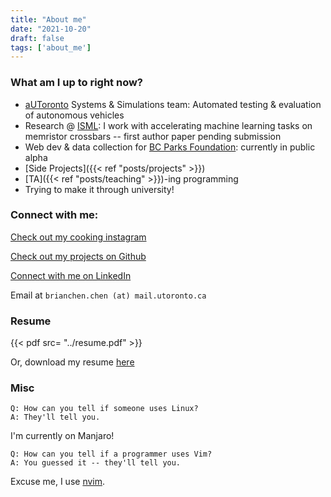 ```yaml
---
title: "About me"
date: "2021-10-20"
draft: false
tags: ['about_me']
---
```


### What am I up to right now?

- [aUToronto](https://www.autodrive.utoronto.ca/) Systems & Simulations team: Automated testing & evaluation of autonomous vehicles
- Research @ [ISML](https://www.eecg.utoronto.ca/~roman/): I work with accelerating machine learning tasks on memristor crossbars -- first author paper pending submission
- Web dev & data collection for [BC Parks Foundation](https://bcparksfoundation.ca/): currently in public alpha
- [Side Projects]({{< ref "posts/projects" >}})
- [TA]({{< ref "posts/teaching" >}})-ing programming
- Trying to make it through university!

###  Connect with me:

[Check out my cooking instagram](https://instagram.com/brianschicken)

[Check out my projects on Github](https://github.com/ihasdapie)

[Connect with me on LinkedIn](https://linkedin.com/in/brianchen28914)

Email at `brianchen.chen (at) mail.utoronto.ca`


### Resume
{{< pdf src= "../resume.pdf" >}}

Or, download my resume [here](../resume.pdf)


### Misc

```
Q: How can you tell if someone uses Linux?
A: They'll tell you.
```
I'm currently on Manjaro!

```
Q: How can you tell if a programmer uses Vim?
A: You guessed it -- they'll tell you.
```
Excuse me, I use [nvim](https://github.com/ihasdapie/dotfiles).



